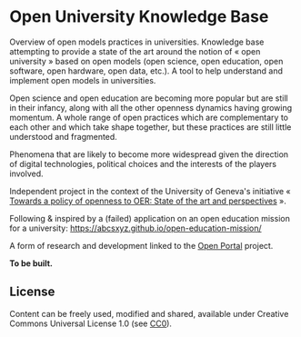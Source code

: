 # Open University Knowledge Base

Overview of open models practices in universities. Knowledge base attempting to provide a state of the art around the notion
of « open university » based on open models (open science, open education, open software, open hardware, open data, etc.).
A tool to help understand and implement open models in universities.

Open science and open education are becoming more popular but are still in their infancy, along with all the other openness
dynamics having growing momentum. A whole range of open practices which are complementary to each other and which take
shape together, but these practices are still little understood and fragmented.

Phenomena that are likely to become more widespread given the direction of digital technologies, political choices and
the interests of the players involved.

Independent project in the context of the University of Geneva's initiative « [Towards a policy of openness to OER: State
of the art and perspectives](https://tecfa.unige.ch/proj/PolicyOER/) ».

Following & inspired by a (failed) application on an open education mission for a university: https://abcsxyz.github.io/open-education-mission/

A form of research and development linked to the [Open Portal](https://portal.open-models.org) project.

**To be built.**

## License

Content can be freely used, modified and shared, available under Creative Commons Universal License 1.0 (see [CC0](https://creativecommons.org/publicdomain/zero/1.0/)).
